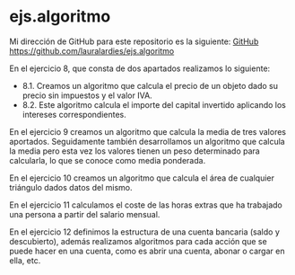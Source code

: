 # ejs.algoritmo

Mi dirección de GitHub para este repositorio es la siguiente: [GitHub](https://github.com/lauralardies/ejs.algoritmo)
https://github.com/lauralardies/ejs.algoritmo

En el ejercicio 8, que consta de dos apartados realizamos lo siguiente:
  - 8.1. Creamos un algoritmo que calcula el precio de un objeto dado su precio sin impuestos y el valor IVA.
  - 8.2. Este algoritmo calcula el importe del capital invertido aplicando los intereses correspondientes.
  
En el ejercicio 9 creamos un algoritmo que calcula la media de tres valores aportados. Seguidamente también desarrollamos un algoritmo que calcula la media pero esta vez los valores tienen un peso determinado para calcularla, lo que se conoce como media ponderada.

En el ejercicio 10 creamos un algoritmo que calcula el área de cualquier triángulo dados datos del mismo.

En el ejercicio 11 calculamos el coste de las horas extras que ha trabajado una persona a partir del salario mensual.

En el ejercicio 12 definimos la estructura de una cuenta bancaria (saldo y descubierto), además realizamos algoritmos para cada acción que se puede hacer en una cuenta, como es abrir una cuenta, abonar o cargar en ella, etc. 
